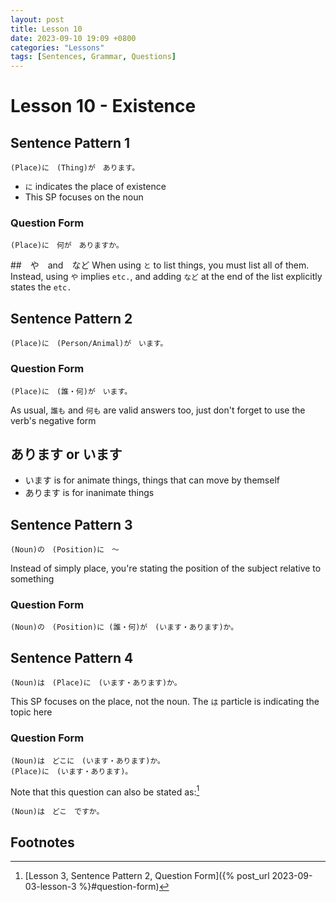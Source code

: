 ```yaml
---
layout: post
title: Lesson 10
date: 2023-09-10 19:09 +0800
categories: "Lessons"
tags: [Sentences, Grammar, Questions]
---
```


# Lesson 10 - Existence

## Sentence Pattern 1
```
(Place)に　(Thing)が　あります。
```
* `に` indicates the place of existence
* This SP focuses on the noun

### Question Form
```
(Place)に　何が　ありますか。
```

##　や　and　など
When using `と` to list things, you must list all of them. Instead, using `や` implies `etc.`, and adding `など` at the end of the list explicitly states the `etc.`

## Sentence Pattern 2
```
(Place)に　(Person/Animal)が　います。
```

### Question Form 
```
(Place)に　(誰・何)が　います。
```
As usual, `誰も` and `何も` are valid answers too, just don't forget to use the verb's negative form

## あります or います
* います is for animate things, things that can move by themself
* あります is for inanimate things

## Sentence Pattern 3
```
(Noun)の　(Position)に　〜
```
Instead of simply place, you're stating the position of the subject relative to something

### Question Form
```
(Noun)の　(Position)に (誰・何)が　(います・あります)か。
```

## Sentence Pattern 4
```
(Noun)は　(Place)に　(います・あります)か。
```
This SP focuses on the place, not the noun. The `は` particle is indicating the topic here

### Question Form
```
(Noun)は　どこに　(います・あります)か。
(Place)に　(います・あります)。
```
Note that this question can also be stated as:[^fn1]
```
(Noun)は　どこ　ですか。
```

## Footnotes
[^fn1]: [Lesson 3, Sentence Pattern 2, Question Form]({% post_url 2023-09-03-lesson-3 %}#question-form)